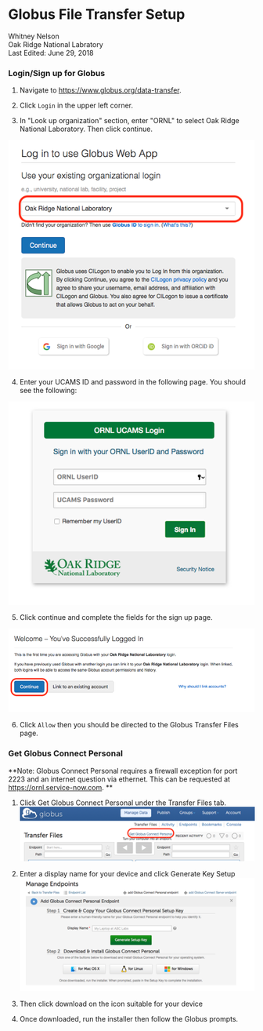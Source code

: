 # Globus File Transfer Setup 
Whitney Nelson <br>
Oak Ridge National Labratory <br>
Last Edited: June 29, 2018  <br>


### Login/Sign up for Globus

1. Navigate to https://www.globus.org/data-transfer.

2. Click `Login` in the upper left corner.

3. In "Look up organization" section, enter "ORNL" to select Oak Ridge National Laboratory. Then click continue.

![alt text](screenshots/screenshot0.png)

4. Enter your UCAMS ID and password in the following page. You should see the following:

![alt text](screenshots/screenshot1.png)

5. Click continue and complete the fields for the sign up page.

![alt text](screenshots/screenshot2.png)

6. Click `Allow` then you should be directed to the Globus Transfer Files page. 



### Get Globus Connect Personal

**Note: Globus Connect Personal requires a firewall exception for port 2223 and an internet question via ethernet. 
This can be requested at https://ornl.service-now.com. ** 

1. Click Get Globus Connect Personal under the Transfer Files tab.
![alt text](screenshots/screenshot4.png)

2. Enter a display name for your device and click Generate Key Setup 
![alt text](screenshots/screenshot5.png)

3. Then click download on the icon suitable for your device

6. Once downloaded, run the installer then follow the Globus prompts.
